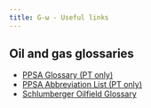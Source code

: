```yaml
---
title: G-ω - Useful links
---
```


## Oil and gas glossaries

- [PPSA Glossary (PT only)](http://www.presalpetroleo.gov.br/ppsa/glossario-da-industria-de-petroleo-e-gas/a)
- [PPSA Abbreviation List (PT only)](https://www.presalpetroleo.gov.br/ppsa/legislacao/siglario)
- [Schlumberger Oilfield Glossary](https://www.glossary.oilfield.slb.com)